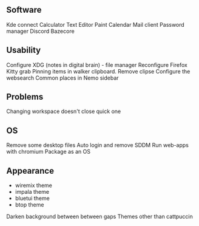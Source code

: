 ## Software
Kde connect
Calculator
Text Editor
Paint
Calendar
Mail client
Password manager
Discord
Bazecore

## Usability
Configure XDG (notes in digital brain) - file manager
Reconfigure Firefox
Kitty grab
Pinning items in walker clipboard. Remove clipse
Configure the websearch
Common places in Nemo sidebar

## Problems
Changing workspace doesn't close quick one

## OS
Remove some desktop files
Auto login and remove SDDM
Run web-apps with chromium
Package as an OS

## Appearance
- wiremix theme
- impala theme
- bluetui theme
- btop theme

Darken background between between gaps
Themes other than cattpuccin

